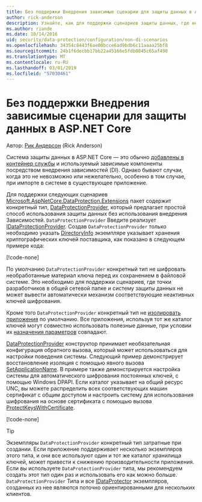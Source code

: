 ```yaml
---
title: Без поддержки Внедрения зависимые сценарии для защиты данных в ASP.NET Core
author: rick-anderson
description: Узнайте, как для поддержки сценариев защиты данных, где нельзя или не хотите использовать службу, предоставляемую внедрения зависимостей.
ms.author: riande
ms.date: 10/14/2016
uid: security/data-protection/configuration/non-di-scenarios
ms.openlocfilehash: 34354c8443f6ae00bcce6ad9bdb6c11aaaa25bf8
ms.sourcegitcommit: 24b1f6decbb17bb22a45166e5fdb0845c65af498
ms.translationtype: MT
ms.contentlocale: ru-RU
ms.lasthandoff: 03/01/2019
ms.locfileid: "57030461"
---
```

# <a name="non-di-aware-scenarios-for-data-protection-in-aspnet-core"></a>Без поддержки Внедрения зависимые сценарии для защиты данных в ASP.NET Core

Автор: [Рик Андерсон](https://twitter.com/RickAndMSFT) (Rick Anderson)

Система защиты данных в ASP.NET Core — это обычно [добавлены в контейнер службы](xref:security/data-protection/consumer-apis/overview) и используемый зависимые компоненты посредством внедрения зависимостей (DI). Однако бывают случаи, когда это не невозможно или нежелательно, особенно в том случае, при импорте в системе в существующее приложение.

Для поддержки следующих сценариев [Microsoft.AspNetCore.DataProtection.Extensions](https://www.nuget.org/packages/Microsoft.AspNetCore.DataProtection.Extensions/) пакет содержит конкретный тип, [DataProtectionProvider](/dotnet/api/Microsoft.AspNetCore.DataProtection.DataProtectionProvider), который предлагает простой способ использования защиты данных без использования внедрения Зависимостей. `DataProtectionProvider` Введите реализует [IDataProtectionProvider](/dotnet/api/microsoft.aspnetcore.dataprotection.idataprotectionprovider). Создав `DataProtectionProvider` только необходимо указать [DirectoryInfo](/dotnet/api/system.io.directoryinfo) экземпляре указывает хранения криптографических ключей поставщика, как показано в следующем примере кода:

[!code-none[](non-di-scenarios/_static/nodisample1.cs)]

По умолчанию `DataProtectionProvider` конкретный тип не шифровать необработанные материал ключа перед их сохранением в файловой системе. Это необходимо для поддержки сценариев, где точки разработчиков в общей сетевой папке и систему защиты данных не может вывести автоматически механизм соответствующие неактивных ключей шифрования.

Кроме того `DataProtectionProvider` конкретный тип не [изолировать приложения](xref:security/data-protection/configuration/overview#per-application-isolation) по умолчанию. Все приложения, используя тот же каталог ключей могут совместно использовать полезные данные, при условии их [назначения параметров](xref:security/data-protection/consumer-apis/purpose-strings) совпадают.

[DataProtectionProvider](/dotnet/api/microsoft.aspnetcore.dataprotection.dataprotectionprovider) конструктор принимает необязательная конфигурация обратного вызова, который может использоваться для настройки поведения системы. Следующий пример демонстрирует восстановление изоляция с помощью явного вызова [SetApplicationName](/dotnet/api/microsoft.aspnetcore.dataprotection.dataprotectionbuilderextensions.setapplicationname). В примере также демонстрируется настройка системы для автоматического шифрования постоянных ключей, с помощью Windows DPAPI. Если каталог указывает на общий ресурс UNC, вы можете распределить всех соответствующих машин сертификат с общим доступом и настроить систему для использования шифрования на основе сертификата с помощью вызова [ProtectKeysWithCertificate](/dotnet/api/microsoft.aspnetcore.dataprotection.dataprotectionbuilderextensions.protectkeyswithcertificate).

[!code-none[](non-di-scenarios/_static/nodisample2.cs)]

> [!TIP]
> Экземпляры `DataProtectionProvider` конкретный тип затратные при создании. Если приложение поддерживает несколько экземпляров этого типа, и они все используют один и тот же каталог хранилища ключей, может привести к снижению производительности приложения. Если вы используете `DataProtectionProvider` типа, мы рекомендуем создать этот тип один раз и использовать его как можно больше. `DataProtectionProvider` Типа и все [IDataProtector](/dotnet/api/microsoft.aspnetcore.dataprotection.idataprotector) экземпляров, созданных из нее являются поточно ориентированными для нескольких клиентов.
